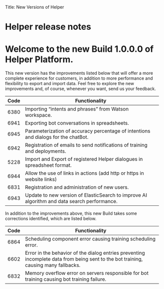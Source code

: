 Title: New Versions of Helper
# Helper release notes

# Welcome to the new Build 1.0.0.0 of Helper Platform.

This new version has the improvements listed below that will offer a more complete experience for customers, in addition to more performance and flexibility to export and import data. Feel free to explore the new improvements and, of course, whenever you want, send us your feedback.

|Code|Functionality|
|--------------|------------------|
|6380|Importing “intents and phrases” from Watson workspace.|
|6941|Exporting bot conversations in spreadsheets.|
|6945|Parameterization of accuracy percentage of intentions and dialogs for the chatBot.|
|6942|Registration of emails to send notifications of training and deployments.|
|5228|Import and Export of registered Helper dialogues in spreadsheet format.|
|6944|Allow the use of links in actions (add http or https in website links)|
|6831|Registration and administration of new users.|
|6943|Update to new version of ElasticSearch to improve AI algorithm and data search performance.|

In addition to the improvements above, this new Build takes some corrections identified, which are listed below.

|Code|Functionality|
|--------------|------------------|
|6864|Scheduling component error causing training scheduling error.|
|6602|Error in the behavior of the dialog entries preventing incomplete data from being sent to the bot training, causing many fallbacks.|
|6832|Memory overflow error on servers responsible for bot training causing bot training failure.|
